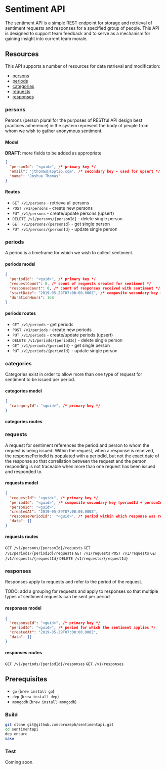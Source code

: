# Sentiment API

The sentiment API is a simple REST endpoint for storage and retrieval of sentiment requests and responses for a specified group of people. This API is designed to support team feedback and to serve as a mechanism for gaining insight into current team morale.

## Resources

This API supports a number of resources for data retrieval and modification:

* [persons](#persons)
* [periods](#periods)
* [categories](#categories)
* [requests](#requests)
* [responses](#responses)

### persons

Persons (person plural for the purposes of RESTful API design best practices adherence) in the system represent the body of people from whom we wish to gather anonymous sentiment.

#### Model

**DRAFT**: more fields to be added as appropriate

```json
{
  "personId": "<guid>", /* primary key */
  "email": "jthomas@apptio.com", /* secondary key - used for upsert */
  "name": "Joshua Thomas"
}
```

#### Routes

* `GET /v1/persons` - retrieve all persons
* `POST /v1/persons` - create new persons
* `PUT /v1/persons` - create/update persons (upsert)
* `DELETE /v1/persons/{personId}` - delete single person
* `GET /v1/persons/{personId}` - get single person
* `PUT /v1/persons/{personId}` - update single person

### periods

A period is a timeframe for which we wish to collect sentiment.

#### periods model

```json
{
  "periodId": "<guid>", /* primary key */
  "requestCount": 0, /* count of requests created for sentiment */
  "responseCount": 0, /* count of responses received with sentiment */
  "startDate": "2019-05-29T07:00:00.000Z", /* composite secondary key (startDate + durationHours) */
  "durationHours": 168
}
```

#### periods routes

* `GET /v1/periods` - get periods
* `POST /v1/periods` - create new periods
* `PUT /v1/periods` - create/update periods (upsert)
* `DELETE /v1/periods/{periodId}` - delete single person
* `GET /v1/periods/{periodId}` - get single person
* `PUT /v1/periods/{periodId}` - update single person

### categories

Categories exist in order to allow more than one type of request for sentiment to be issued per period.

#### categories model

```json
{
  "categoryId": "<guid>", /* primary key */
}
```

#### categories routes

### requests

A request for sentiment references the period and person to whom the request is being issued. Within the request, when a response is received, the responsePeriodId is populated with a periodId, but not the exact date of the response so that correllation between the request and the person responding is not traceable when more than one request has been issued and responded to.

#### requests model

```json
{
  "requestId": "<guid>", /* primary key */
  "periodId": "<guid>", /* composite secondary key (periodId + personId) */
  "personId": "<guid>",
  "createdAt": "2019-05-29T07:00:00.000Z",
  "responsePeriodId":  "<guid>", /* period within which response was received */
  "data": {}
}
```

#### requests routes

`GET /v1/persons/{personId}/requests`
`GET /v1/periods/{periodId}/requests`
`GET /v1/requests`
`POST /v1/requests`
`GET /v1/requests/{requestId}`
`DELETE /v1/requests/{requestId}`

### responses

Responses apply to requests and refer to the period of the request.

TODO: add a grouping for requests and apply to responses so that multiple types of sentiment requests can be sent per period

#### responses model

```json
{
  "responseId": "<guid>", /* primary key */
  "periodId": "<guid>", /* period for which the sentiment applies */
  "createdAt": "2019-05-29T07:00:00.000Z",
  "data": {}
}
```

#### responses routes

`GET /v1/periods/{periodId}/responses`
`GET /v1/responses`

## Prerequisites

* `go` (`brew install go`)
* `dep` (`brew install dep`)
* `mongodb` (`brew install mongodb`)

### Build

```bash
git clone git@github.com:brozeph/sentimentapi.git
cd sentimentapi
dep ensure
make
```

### Test

Coming soon.

